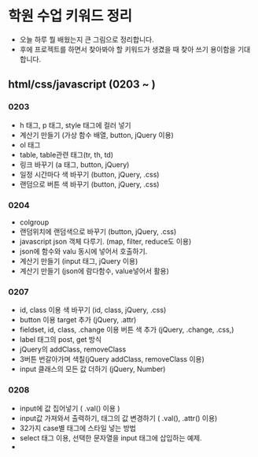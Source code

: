 # 학원 수업 키워드 정리
- 오늘 하루 뭘 배웠는지 큰 그림으로 정리합니다.
- 후에 프로젝트를 하면서 찾아봐야 할 키워드가 생겼을 때 찾아 쓰기 용이함을 기대합니다.

## html/css/javascript (0203 ~ )
### 0203
- h 태그, p 태그, style 태그에 컬러 넣기
- 계산기 만들기 (가상 함수 배열, button, jQuery 이용)
- ol 태그
- table, table관련 태그(tr, th, td)
- 링크 바꾸기 (a 태그, button, jQuery)
- 일정 시간마다 색 바꾸기 (button, jQuery, .css)
- 랜덤으로 버튼 색 바꾸기 (button, jQuery, .css)
### 0204
- colgroup
- 랜덤위치에 랜덤색으로 바꾸기 (button, jQuery, .css)
- javascript json 객체 다루기. (map, filter, reduce도 이용)
- json에 함수와 valu 동시에 넣어서 호출하기.
- 계산기 만들기 (input 태그, jQuery 이용)
- 계산기 만들기 (json에 람다함수, value넣어서 활용)
### 0207
- id, class 이용 색 바꾸기 (id, class, jQuery, .css)
- button 이용 target 추가 (jQuery, .attr)
- fieldset, id, class, .change 이용 버튼 색 추가 (jQuery, .change, .css,)
- label 태그의 post, get 방식
- jQuery의 addClass, removeClass
- 3버튼 번갈아가며 색칠(jQuery addClass, removeClass 이용)
- input 클래스의 모든 값 더하기 (jQuery, Number)
### 0208
- input에 값 집어넣기 ( .val() 이용 )
- input값 가져와서 출력하기, 태그의 값 변경하기 ( .val(), .attr() 이용)
- 32가지 case별 태그에 스타일 넣는 방법
- select 태그 이용, 선택한 문자열을 input 태그에 삽입하는 예제.
- 